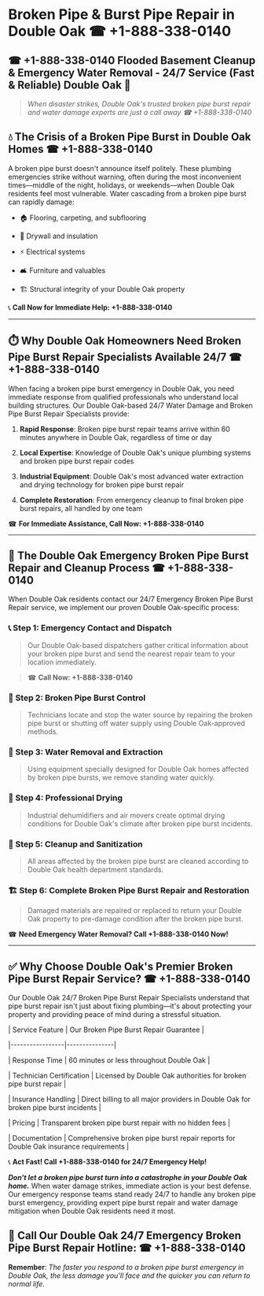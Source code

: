 # Broken Pipe & Burst Pipe Repair in Double Oak ☎ +1-888-338-0140  
## ☎ +1-888-338-0140 Flooded Basement Cleanup & Emergency Water Removal - 24/7 Service (Fast & Reliable) Double Oak 🚨  

> *When disaster strikes, Double Oak's trusted broken pipe burst repair and water damage experts are just a call away ☎ +1-888-338-0140*  

## 💧 The Crisis of a Broken Pipe Burst in Double Oak Homes ☎ +1-888-338-0140  

A broken pipe burst doesn't announce itself politely. These plumbing emergencies strike without warning, often during the most inconvenient times—middle of the night, holidays, or weekends—when Double Oak residents feel most vulnerable. Water cascading from a broken pipe burst can rapidly damage:  

* 🏠 Flooring, carpeting, and subflooring  
* 🧱 Drywall and insulation  
* ⚡ Electrical systems  
* 🛋️ Furniture and valuables  
* 🏗️ Structural integrity of your Double Oak property  

📞 **Call Now for Immediate Help: +1-888-338-0140**  

---  

## ⏱️ Why Double Oak Homeowners Need Broken Pipe Burst Repair Specialists Available 24/7 ☎ +1-888-338-0140  

When facing a broken pipe burst emergency in Double Oak, you need immediate response from qualified professionals who understand local building structures. Our Double Oak-based 24/7 Water Damage and Broken Pipe Burst Repair Specialists provide:  

1. **Rapid Response**: Broken pipe burst repair teams arrive within 60 minutes anywhere in Double Oak, regardless of time or day  
2. **Local Expertise**: Knowledge of Double Oak's unique plumbing systems and broken pipe burst repair codes  
3. **Industrial Equipment**: Double Oak's most advanced water extraction and drying technology for broken pipe burst repair  
4. **Complete Restoration**: From emergency cleanup to final broken pipe burst repairs, all handled by one team  

☎ **For Immediate Assistance, Call Now: +1-888-338-0140**  

---  

## 🔧 The Double Oak Emergency Broken Pipe Burst Repair and Cleanup Process ☎ +1-888-338-0140  

When Double Oak residents contact our 24/7 Emergency Broken Pipe Burst Repair service, we implement our proven Double Oak-specific process:  

### 📞 Step 1: Emergency Contact and Dispatch  
> Our Double Oak-based dispatchers gather critical information about your broken pipe burst and send the nearest repair team to your location immediately.  
> ☎ **Call Now: +1-888-338-0140**  

### 🚿 Step 2: Broken Pipe Burst Control  
> Technicians locate and stop the water source by repairing the broken pipe burst or shutting off water supply using Double Oak-approved methods.  

### 🌊 Step 3: Water Removal and Extraction  
> Using equipment specially designed for Double Oak homes affected by broken pipe bursts, we remove standing water quickly.  

### 💨 Step 4: Professional Drying  
> Industrial dehumidifiers and air movers create optimal drying conditions for Double Oak's climate after broken pipe burst incidents.  

### 🧼 Step 5: Cleanup and Sanitization  
> All areas affected by the broken pipe burst are cleaned according to Double Oak health department standards.  

### 🏗️ Step 6: Complete Broken Pipe Burst Repair and Restoration  
> Damaged materials are repaired or replaced to return your Double Oak property to pre-damage condition after the broken pipe burst.  

☎ **Need Emergency Water Removal? Call +1-888-338-0140 Now!**  

---  

## ✅ Why Choose Double Oak's Premier Broken Pipe Burst Repair Service? ☎ +1-888-338-0140  

Our Double Oak 24/7 Broken Pipe Burst Repair Specialists understand that pipe burst repair isn't just about fixing plumbing—it's about protecting your property and providing peace of mind during a stressful situation.  

| Service Feature | Our Broken Pipe Burst Repair Guarantee |  
|-----------------|---------------|  
| Response Time | 60 minutes or less throughout Double Oak |  
| Technician Certification | Licensed by Double Oak authorities for broken pipe burst repair |  
| Insurance Handling | Direct billing to all major providers in Double Oak for broken pipe burst incidents |  
| Pricing | Transparent broken pipe burst repair with no hidden fees |  
| Documentation | Comprehensive broken pipe burst repair reports for Double Oak insurance requirements |  

📞 **Act Fast! Call +1-888-338-0140 for 24/7 Emergency Help!**  

***Don't let a broken pipe burst turn into a catastrophe in your Double Oak home.*** When water damage strikes, immediate action is your best defense. Our emergency response teams stand ready 24/7 to handle any broken pipe burst emergency, providing expert pipe burst repair and water damage mitigation when Double Oak residents need it most.  

## 📱 Call Our Double Oak 24/7 Emergency Broken Pipe Burst Repair Hotline: ☎ +1-888-338-0140  

**Remember**: *The faster you respond to a broken pipe burst emergency in Double Oak, the less damage you'll face and the quicker you can return to normal life.*